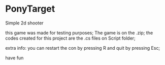 # PonyTarget
Simple 2d shooter

this game was made for testing purposes;
The game is on the .zip;
the codes created for this project are the .cs files on Script folder;

extra info: you can restart the con by pressing R and quit by pressing Esc;

have fun
